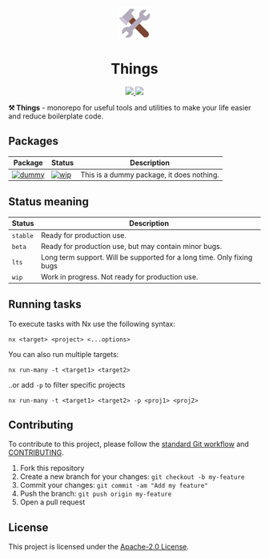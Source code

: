 <p align="center">
  <img src=".github/hammer-and-wrench.png" alt="Hammer and Wrench Emoji" width="64" height="64">
</p>

<h1 align="center">Things</h1>

<p align="center">
    <a href="https://s.xhyrom.dev/discord" alt="Discord">
        <img src="https://img.shields.io/discord/1046534628577640528?label=discord&style=for-the-badge&color=2fbfc4"/>
    </a>
    <a href="https://github.com/xHyroM/things/issues" alt="Issues">
      <img src="https://img.shields.io/github/issues/xHyroM/things?style=for-the-badge"/>
    </a>
</p>

**⚒️ Things** - monorepo for useful tools and utilities to make your life easier and reduce boilerplate code.

## Packages

<!-- START-PACKAGES-TABLE -->
| Package                                                                                                              | Status                                                                                | Description                               |
| -------------------------------------------------------------------------------------------------------------------- | ------------------------------------------------------------------------------------- | ----------------------------------------- |
| [![dummy](https://img.shields.io/npm/v/@xhyrom/semver?label=%40xhyrom%2Fsemver&style=flat)](https://npmjs.org/dummy) | [![wip](https://img.shields.io/badge/status-wip-red.svg?style=flat)](#status-meaning) | This is a dummy package, it does nothing. |
<!-- END-PACKAGES-TABLE -->

## Status meaning

| Status   | Description                                                            |
| -------- | ---------------------------------------------------------------------- |
| `stable` | Ready for production use.                                              |
| `beta`   | Ready for production use, but may contain minor bugs.                  |
| `lts `   | Long term support. Will be supported for a long time. Only fixing bugs |
| `wip`    | Work in progress. Not ready for production use.                        |

## Running tasks

To execute tasks with Nx use the following syntax:

```
nx <target> <project> <...options>
```

You can also run multiple targets:

```
nx run-many -t <target1> <target2>
```

..or add `-p` to filter specific projects

```
nx run-many -t <target1> <target2> -p <proj1> <proj2>
```

## Contributing

To contribute to this project, please follow the [standard Git workflow](https://git-scm.com/book/en/v2/Git-Basics-Getting-a-Git-Repository#The-Standard-Git-Workflow) and [CONTRIBUTING](./CONTRIBUTING.md).

1. Fork this repository
2. Create a new branch for your changes: `git checkout -b my-feature`
3. Commit your changes: `git commit -am "Add my feature"`
4. Push the branch: `git push origin my-feature`
5. Open a pull request


## License

This project is licensed under the [Apache-2.0 License](LICENSE).